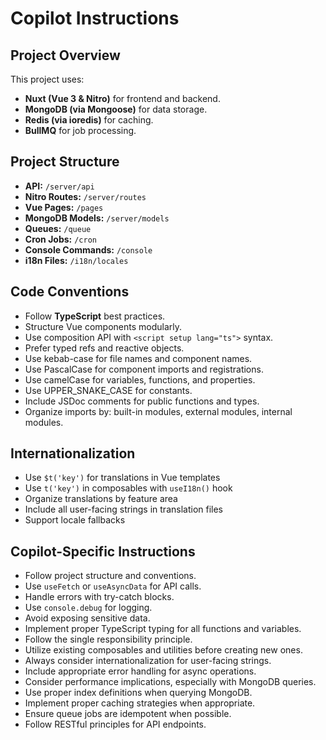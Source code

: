 # Copilot Instructions

## Project Overview

This project uses:

- **Nuxt (Vue 3 & Nitro)** for frontend and backend.
- **MongoDB (via Mongoose)** for data storage.
- **Redis (via ioredis)** for caching.
- **BullMQ** for job processing.

## Project Structure

- **API:** `/server/api`
- **Nitro Routes:** `/server/routes`
- **Vue Pages:** `/pages`
- **MongoDB Models:** `/server/models`
- **Queues:** `/queue`
- **Cron Jobs:** `/cron`
- **Console Commands:** `/console`
- **i18n Files:** `/i18n/locales`

## Code Conventions

- Follow **TypeScript** best practices.
- Structure Vue components modularly.
- Use composition API with `<script setup lang="ts">` syntax.
- Prefer typed refs and reactive objects.
- Use kebab-case for file names and component names.
- Use PascalCase for component imports and registrations.
- Use camelCase for variables, functions, and properties.
- Use UPPER_SNAKE_CASE for constants.
- Include JSDoc comments for public functions and types.
- Organize imports by: built-in modules, external modules, internal modules.

## Internationalization

- Use `$t('key')` for translations in Vue templates
- Use `t('key')` in composables with `useI18n()` hook
- Organize translations by feature area
- Include all user-facing strings in translation files
- Support locale fallbacks

## Copilot-Specific Instructions

- Follow project structure and conventions.
- Use `useFetch` or `useAsyncData` for API calls.
- Handle errors with try-catch blocks.
- Use `console.debug` for logging.
- Avoid exposing sensitive data.
- Implement proper TypeScript typing for all functions and variables.
- Follow the single responsibility principle.
- Utilize existing composables and utilities before creating new ones.
- Always consider internationalization for user-facing strings.
- Include appropriate error handling for async operations.
- Consider performance implications, especially with MongoDB queries.
- Use proper index definitions when querying MongoDB.
- Implement proper caching strategies when appropriate.
- Ensure queue jobs are idempotent when possible.
- Follow RESTful principles for API endpoints.
